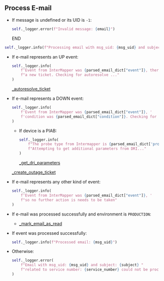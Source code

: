 ## Process E-mail

* If message is undefined or its UID is `-1`:
  ```python
  self._logger.error(f"Invalid message: {email}")
  ```
  END

```python
self._logger.info(f"Processing email with msg_uid: {msg_uid} and subject: {subject}")
```

* If e-mail represents an UP event:
  ```python
  self._logger.info(
      f'Event from InterMapper was {parsed_email_dict["event"]}, there is no need to create '
      f"a new ticket. Checking for autoresolve ..."
  )
  ```
  [_autoresolve_ticket](_autoresolve_ticket.md)

* If e-mail represents a DOWN event:
  ```python
  self._logger.info(
      f'Event from InterMapper was {parsed_email_dict["event"]}, '
      f'condition was {parsed_email_dict["condition"]}. Checking for ticket creation ...'
  )
  ```

    * If device is a PIAB:
      ```python
      self._logger.info(
          f"The probe type from Intermapper is {parsed_email_dict['probe_type']}."
          f"Attempting to get additional parameters from DRI..."
      )
      ```
      [_get_dri_parameters](_get_dri_parameters.md)

    [_create_outage_ticket](_create_outage_ticket.md)

* If e-mail represents any other kind of event:
  ```python
  self._logger.info(
      f'Event from InterMapper was {parsed_email_dict["event"]}, '
      f"so no further action is needs to be taken"
  )
  ```

* If e-mail was processed successfully and environment is `PRODUCTION`:
    * [_mark_email_as_read](_mark_email_as_read.md)

* If event was processed successfully:
  ```python
  self._logger.info(f"Processed email: {msg_uid}")
  ```
* Otherwise:
  ```python
  self._logger.error(
      f"Email with msg_uid: {msg_uid} and subject: {subject} "
      f"related to service number: {service_number} could not be processed"
  )
  ```